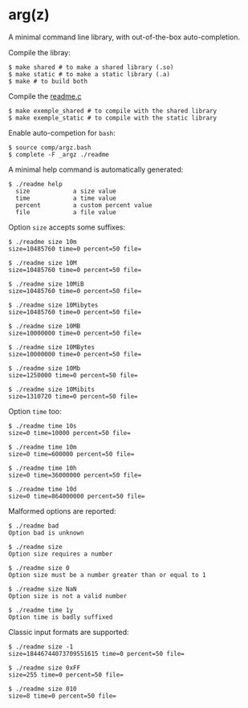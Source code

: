 # arg(z)

A minimal command line library, with out-of-the-box auto-completion.

Compile the libray:

    $ make shared # to make a shared library (.so)
    $ make static # to make a static library (.a)
    $ make # to build both

Compile the [readme.c](./readme.c)

    $ make exemple_shared # to compile with the shared library
    $ make exemple_static # to compile with the static library

Enable auto-competion for `bash`:

    $ source comp/argz.bash
    $ complete -F _argz ./readme

A minimal help command is automatically generated:

    $ ./readme help
      size            a size value
      time            a time value
      percent         a custom percent value
      file            a file value

Option `size` accepts some suffixes:

    $ ./readme size 10m
    size=10485760 time=0 percent=50 file=

    $ ./readme size 10M
    size=10485760 time=0 percent=50 file=

    $ ./readme size 10MiB
    size=10485760 time=0 percent=50 file=

    $ ./readme size 10Mibytes
    size=10485760 time=0 percent=50 file=

    $ ./readme size 10MB
    size=10000000 time=0 percent=50 file=

    $ ./readme size 10MBytes
    size=10000000 time=0 percent=50 file=

    $ ./readme size 10Mb
    size=1250000 time=0 percent=50 file=

    $ ./readme size 10Mibits
    size=1310720 time=0 percent=50 file=

Option `time` too:

    $ ./readme time 10s
    size=0 time=10000 percent=50 file=

    $ ./readme time 10m
    size=0 time=600000 percent=50 file=

    $ ./readme time 10h
    size=0 time=36000000 percent=50 file=

    $ ./readme time 10d
    size=0 time=864000000 percent=50 file=

Malformed options are reported:

    $ ./readme bad
    Option bad is unknown

    $ ./readme size
    Option size requires a number

    $ ./readme size 0
    Option size must be a number greater than or equal to 1

    $ ./readme size NaN
    Option size is not a valid number

    $ ./readme time 1y
    Option time is badly suffixed

Classic input formats are supported:

    $ ./readme size -1
    size=18446744073709551615 time=0 percent=50 file=

    $ ./readme size 0xFF
    size=255 time=0 percent=50 file=

    $ ./readme size 010
    size=8 time=0 percent=50 file=
